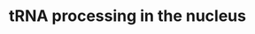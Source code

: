 ---
annotations:
- id: PW:0001573
  parent: regulatory pathway
  type: Pathway Ontology
  value: tRNA maturation pathway
authors:
- ReactomeTeam
- Fehrhart
description: Genes encoding transfer RNAs are transcribed in the nucleus by RNA polymerase
  III. (Distinct processes of transcription and processing also occur in mitochondria.)
  The initial transcripts, pre-tRNAs, contain extra nucleotides at the 5' end and
  3' end. 6.3% (32 of 509) of human tRNAs also contain introns, which are located
  in the anticodon loop, 3' to the anticodon. The additional nucleotides are removed
  and a non-templated CCA sequence is added to the resulting 3' terminus by processing
  reactions in the nucleus and cytosol (reviewed in Nakanishi and Nureki 2005, Phizicky
  and Hopper 2010).<br>The order of processing and nucleotide modification events
  may be different for different tRNAs and its analysis is complicated by a retrograde
  transport mechanism that can import tRNAs from the cytosol back to the nucleus (retrograde
  movement, Shaheen and Hopper 2005, reviewed in Phizicky  2005). Generally, the 5'
  leader of the pre-tRNA is removed first by endonucleolytic cleavage by the RNase
  P ribonucleoprotein complex, which contains a catalytic RNA (RNA H1 in humans) and
  at least 10 protein subunits (reviewed in Jarrous 2002, Xiao et al. 2002, Jarrous
  and Gopalan 2010).<br>The 3' trailer is then removed by RNase Z activity, a single
  protein in humans (reviewed in Maraia and Lamichhane 2011). ELAC2 is a RNase Z found
  in both nucleus and mitochondria. ELAC1 is found in the cytosol and may also act
  as an RNase Z. Human tRNA genes do not encode the universal acceptor 3' terminus
  CCA, instead it is added post-transcriptionally by TRNT1, an unusual polymerase
  that requires no nucleic acid template (reviewed in Xiong and Steitz 2006, Hou 2010,
  Tomita and Yamashita 2014).<br>In humans introns are spliced from intron-containing
  tRNAs in the nucleus by a two step mechanism that is distinct from mRNA splicing
  (reviewed in Popow et al. 2012, Lopes et al. 2015). The TSEN complex first cleaves
  5' and 3' to the intron, generating a 2'3' cyclic phosphate on the 5' exon and a
  5' hydroxyl group on the 3' exon. These two ends are ligated by a complex containing
  at least 6 proteins in a single reaction that both hydrolyzes the 2' phosphate bond
  and joins the 3' phosphate to the 5' hydroxyl. (In yeast the ligation and the hydrolysis
  of the 2' phosphate are separate reactions. The splicing reactions in yeast occur
  in the cytosol at the mitochondrial outer membrane.) <br>Mature transfer RNAs contain
  a large number of modified nucleotide residues that are produced by post-transcriptional
  modification reactions (reviewed in Li and Mason 2014). Depending on the specific
  tRNA these reactions may occur before or after splicing and before or after export
  from the nucleus to the cytosol.  View original pathway at [http://www.reactome.org/PathwayBrowser/#DIAGRAM=6784531
  Reactome].
last-edited: 2021-01-25
organisms:
- Homo sapiens
redirect_from:
- /index.php/Pathway:WP3552
- /instance/WP3552
revision: null
schema-jsonld:
- '@context': https://schema.org/
  '@id': https://wikipathways.github.io/pathways/WP3552.html
  '@type': Dataset
  creator:
    '@type': Organization
    name: WikiPathways
  description: Genes encoding transfer RNAs are transcribed in the nucleus by RNA
    polymerase III. (Distinct processes of transcription and processing also occur
    in mitochondria.) The initial transcripts, pre-tRNAs, contain extra nucleotides
    at the 5' end and 3' end. 6.3% (32 of 509) of human tRNAs also contain introns,
    which are located in the anticodon loop, 3' to the anticodon. The additional nucleotides
    are removed and a non-templated CCA sequence is added to the resulting 3' terminus
    by processing reactions in the nucleus and cytosol (reviewed in Nakanishi and
    Nureki 2005, Phizicky and Hopper 2010).<br>The order of processing and nucleotide
    modification events may be different for different tRNAs and its analysis is complicated
    by a retrograde transport mechanism that can import tRNAs from the cytosol back
    to the nucleus (retrograde movement, Shaheen and Hopper 2005, reviewed in Phizicky  2005).
    Generally, the 5' leader of the pre-tRNA is removed first by endonucleolytic cleavage
    by the RNase P ribonucleoprotein complex, which contains a catalytic RNA (RNA
    H1 in humans) and at least 10 protein subunits (reviewed in Jarrous 2002, Xiao
    et al. 2002, Jarrous and Gopalan 2010).<br>The 3' trailer is then removed by RNase
    Z activity, a single protein in humans (reviewed in Maraia and Lamichhane 2011).
    ELAC2 is a RNase Z found in both nucleus and mitochondria. ELAC1 is found in the
    cytosol and may also act as an RNase Z. Human tRNA genes do not encode the universal
    acceptor 3' terminus CCA, instead it is added post-transcriptionally by TRNT1,
    an unusual polymerase that requires no nucleic acid template (reviewed in Xiong
    and Steitz 2006, Hou 2010, Tomita and Yamashita 2014).<br>In humans introns are
    spliced from intron-containing tRNAs in the nucleus by a two step mechanism that
    is distinct from mRNA splicing (reviewed in Popow et al. 2012, Lopes et al. 2015).
    The TSEN complex first cleaves 5' and 3' to the intron, generating a 2'3' cyclic
    phosphate on the 5' exon and a 5' hydroxyl group on the 3' exon. These two ends
    are ligated by a complex containing at least 6 proteins in a single reaction that
    both hydrolyzes the 2' phosphate bond and joins the 3' phosphate to the 5' hydroxyl.
    (In yeast the ligation and the hydrolysis of the 2' phosphate are separate reactions.
    The splicing reactions in yeast occur in the cytosol at the mitochondrial outer
    membrane.) <br>Mature transfer RNAs contain a large number of modified nucleotide
    residues that are produced by post-transcriptional modification reactions (reviewed
    in Li and Mason 2014). Depending on the specific tRNA these reactions may occur
    before or after splicing and before or after export from the nucleus to the cytosol.  View
    original pathway at [http://www.reactome.org/PathwayBrowser/#DIAGRAM=6784531 Reactome].
  keywords:
  - (NPC)
  - (intron-containing)
  - 2',3' cyclic
  - 3' tRNA exon with 5'
  - 5' cleaved pre-tRNA
  - '5'' cleaved pre-tRNA (intron-containing) '
  - '5'' cleaved pre-tRNA (intronless) '
  - '5'' cleaved, 3'' cleaved pre-tRNA (intron-containing) '
  - '5'' cleaved, 3'' cleaved pre-tRNA (intronless) '
  - 5' tRNA exon with
  - 5',3' cleaved
  - 'AAAS '
  - AMP
  - ATP
  - 'C14orf166 '
  - 'C2orf49 '
  - CCA
  - 'CLP1 '
  - 'CPSF1 '
  - 'CPSF4 '
  - 'CSTF2 '
  - CTP
  - Cleaved pre-tRNA
  - 'Cleaved pre-tRNA (intron-containing) with 3'' CCA '
  - 'Cleaved pre-tRNA (intronless) with 3'' CCA '
  - Cleaved tRNA with 3'
  - 'DDX1 '
  - ELAC2
  - 'FAM98B '
  - 'GDP '
  - 'GTP '
  - 'NDC1 '
  - 'NUP107 '
  - 'NUP133 '
  - 'NUP153 '
  - 'NUP155 '
  - 'NUP160 '
  - 'NUP188 '
  - 'NUP205 '
  - 'NUP210 '
  - 'NUP214 '
  - 'NUP35 '
  - 'NUP37 '
  - 'NUP43 '
  - 'NUP50 '
  - 'NUP54 '
  - 'NUP58-1 '
  - 'NUP58-2 '
  - 'NUP62 '
  - 'NUP85 '
  - 'NUP88 '
  - 'NUP93 '
  - 'NUP98-3 '
  - 'NUP98-4 '
  - 'NUP98-5 '
  - 'NUPL2 '
  - Nuclear Pore Complex
  - 'POM121 '
  - 'POM121C '
  - 'POP1 '
  - 'POP4 '
  - 'POP5 '
  - 'POP7 '
  - PPi
  - Pi
  - 'RAE1 '
  - 'RAN '
  - RAN:GDP
  - RAN:GTP
  - 'RANBP2 '
  - RNase P
  - 'RPP14 '
  - 'RPP21 '
  - 'RPP25 '
  - 'RPP30 '
  - 'RPP38 '
  - 'RPP40 '
  - 'RPPH1 RNA '
  - 'RTCB '
  - 'SEC13 '
  - 'SEH1L-1 '
  - 'SEH1L-2 '
  - Spliced tRNA with 3'
  - 'Spliced tRNA with 3'' CCA '
  - 'TPR '
  - TRNT1
  - TSEN complex
  - 'TSEN15 '
  - 'TSEN2 '
  - 'TSEN34 '
  - 'TSEN54 '
  - XPOT
  - 'XPOT '
  - 'ZBTB8OS '
  - hydroxyl
  - phosphate
  - pre-tRNA
  - 'pre-tRNA (intron-containing) '
  - 'pre-tRNA (intronless) '
  - processed tRNA
  - tRNA intron
  - tRNA ligase complex
  - tRNA:XPOT:RAN:GTP
  - with 3' CCA
  license: CC0
  name: tRNA processing in the nucleus
seo: CreativeWork
title: tRNA processing in the nucleus
wpid: WP3552
---